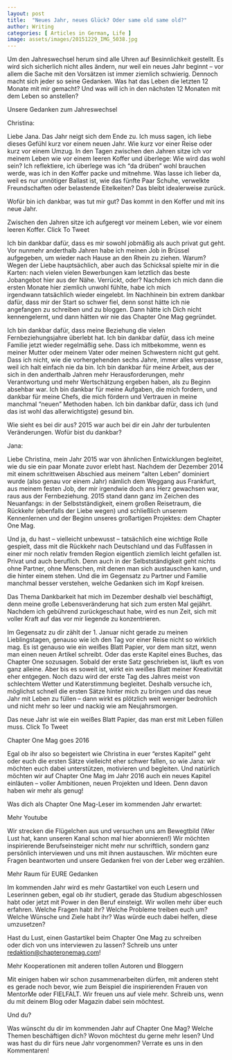 ```yaml
---
layout: post
title:  "Neues Jahr, neues Glück? Oder same old same old?"
author: Writing
categories: [ Articles in German, Life ]
image: assets/images/20151229_IMG_5038.jpg
---
```



Um den Jahreswechsel herum sind alle Uhren auf Besinnlichkeit gestellt. Es wird sich sicherlich nicht alles ändern, nur weil ein neues Jahr beginnt – vor allem die Sache mit den Vorsätzen ist immer ziemlich schwierig. Dennoch macht sich jeder so seine Gedanken. Was hat das Leben die letzten 12 Monate mit mir gemacht? Und was will ich in den nächsten 12 Monaten mit dem Leben so anstellen?

Unsere Gedanken zum Jahreswechsel

Christina:

Liebe Jana. Das Jahr neigt sich dem Ende zu. Ich muss sagen, ich liebe dieses Gefühl kurz vor einem neuen Jahr. Wie kurz vor einer Reise oder kurz vor einem Umzug. In den Tagen zwischen den Jahren sitze ich vor meinem Leben wie vor einem leeren Koffer und überlege: Wie wird das wohl sein? Ich reflektiere, ich überlege was ich “da drüben” wohl brauchen werde, was ich in den Koffer packe und mitnehme. Was lasse ich lieber da, weil es nur unnötiger Ballast ist, wie das fünfte Paar Schuhe, verwelkte Freundschaften oder belastende Eitelkeiten? Das bleibt idealerweise zurück.

Wofür bin ich dankbar, was tut mir gut? Das kommt in den Koffer und mit ins neue Jahr.

Zwischen den Jahren sitze ich aufgeregt vor meinem Leben, wie vor einem leeren Koffer. Click To Tweet

Ich bin dankbar dafür, dass es mir sowohl jobmäßig als auch privat gut geht. Vor nunmehr anderthalb Jahren habe ich meinen Job in Brüssel aufgegeben, um wieder nach Hause an den Rhein zu ziehen. Warum? Wegen der Liebe hauptsächlich, aber auch das Schicksal spielte mir in die Karten: nach vielen vielen Bewerbungen kam letztlich das beste Jobangebot hier aus der Nähe. Verrückt, oder? Nachdem ich mich dann die ersten Monate hier ziemlich unwohl fühlte, habe ich mich irgendwann tatsächlich wieder eingelebt. Im Nachhinein bin extrem dankbar dafür, dass mir der Start so schwer fiel, denn sonst hätte ich nie angefangen zu schreiben und zu bloggen. Dann hätte ich Dich nicht kennengelernt, und dann hätten wir nie das Chapter One Mag gegründet.

Ich bin dankbar dafür, dass meine Beziehung die vielen Fernbeziehungsjahre überlebt hat. Ich bin dankbar dafür, dass ich meine Familie jetzt wieder regelmäßig sehe. Dass ich mitbekomme, wenn es meiner Mutter oder meinem Vater oder meinen Schwestern nicht gut geht. Dass ich nicht, wie die vorhergehenden sechs Jahre, immer alles verpasse, weil ich halt einfach nie da bin. Ich bin dankbar für meine Arbeit, aus der sich in den anderthalb Jahren mehr Herausforderungen, mehr Verantwortung und mehr Wertschätzung ergeben haben, als zu Beginn absehbar war. Ich bin dankbar für meine Aufgaben, die mich fordern, und dankbar für meine Chefs, die mich fördern und Vertrauen in meine manchmal “neuen” Methoden haben. Ich bin dankbar dafür, dass ich (und das ist wohl das allerwichtigste) gesund bin.

Wie sieht es bei dir aus? 2015 war auch bei dir ein Jahr der turbulenten Veränderungen. Wofür bist du dankbar?

Jana:

Liebe Christina, mein Jahr 2015 war von ähnlichen Entwicklungen begleitet, wie du sie ein paar Monate zuvor erlebt hast. Nachdem der Dezember 2014 mit einem schrittweisen Abschied aus meinem “alten Leben” dominiert wurde (also genau vor einem Jahr) nämlich dem Weggang aus Frankfurt, aus meinem festen Job, der mir irgendwie doch ans Herz gewachsen war, raus aus der Fernbeziehung. 2015 stand dann ganz im Zeichen des Neuanfangs: in der Selbstständigkeit, einem großen Reisetraum, die Rückkehr (ebenfalls der Liebe wegen) und schließlich unserem Kennenlernen und der Beginn unseres großartigen Projektes: dem Chapter One Mag.

Und ja, du hast – vielleicht unbewusst – tatsächlich eine wichtige Rolle gespielt, dass mit die Rückkehr nach Deutschland und das Fußfassen in einer mir noch relativ fremden Region eigentlich ziemlich leicht gefallen ist. Privat und auch beruflich. Denn auch in der Selbstständigkeit geht nichts ohne Partner, ohne Menschen, mit denen man sich austauschen kann, und die hinter einem stehen. Und die im Gegensatz zu Partner und Familie manchmal besser verstehen, welche Gedanken sich im Kopf kreisen.

Das Thema Dankbarkeit hat mich im Dezember deshalb viel beschäftigt, denn meine große Lebensveränderung hat sich zum ersten Mal gejährt. Nachdem ich gebührend zurückgeschaut habe, wird es nun Zeit, sich mit voller Kraft auf das vor mir liegende zu konzentrieren.

Im Gegensatz zu dir zählt der 1. Januar nicht gerade zu meinen Lieblingstagen, genauso wie ich den Tag vor einer Reise nicht so wirklich mag. Es ist genauso wie ein weißes Blatt Papier, vor dem man sitzt, wenn man einen neuen Artikel schreibt. Oder das erste Kapitel eines Buches, das Chapter One sozusagen. Sobald der erste Satz geschrieben ist, läuft es von ganz alleine. Aber bis es soweit ist, wirkt ein weißes Blatt meiner Kreativität eher entgegen. Noch dazu wird der erste Tag des Jahres meist von schlechtem Wetter und Katerstimmung begleitet. Deshalb versuche ich, möglichst schnell die ersten Sätze hinter mich zu bringen und das neue Jahr mit Leben zu füllen – dann wirkt es plötzlich weit weniger bedrohlich und nicht mehr so leer und nackig wie am Neujahrsmorgen.

Das neue Jahr ist wie ein weißes Blatt Papier, das man erst mit Leben füllen muss. Click To Tweet

Chapter One Mag goes 2016

Egal ob ihr also so begeistert wie Christina in euer “erstes Kapitel” geht oder euch die ersten Sätze vielleicht eher schwer fallen, so wie Jana: wir möchten euch dabei unterstützen, motivieren und begleiten. Und natürlich möchten wir auf Chapter One Mag im Jahr 2016 auch ein neues Kapitel einläuten – voller Ambitionen, neuen Projekten und Ideen. Denn davon haben wir mehr als genug!

Was dich als Chapter One Mag-Leser im kommenden Jahr erwartet:

Mehr Youtube

Wir strecken die Flügelchen aus und versuchen uns am Bewegtbild (Wer Lust hat, kann unseren Kanal schon mal hier abonnieren!) Wir möchten inspirierende Berufseinsteiger nicht mehr nur schriftlich, sondern ganz persönlich interviewen und uns mit ihnen austauschen. Wir möchten eure Fragen beantworten und unsere Gedanken frei von der Leber weg erzählen.

Mehr Raum für EURE Gedanken

Im kommenden Jahr wird es mehr Gastartikel von euch Lesern und Leserinnen geben, egal ob ihr studiert, gerade das Studium abgeschlossen habt oder jetzt mit Power in den Beruf einsteigt. Wir wollen mehr über euch erfahren. Welche Fragen habt ihr? Welche Probleme treiben euch um? Welche Wünsche und Ziele habt ihr? Was würde euch dabei helfen, diese umzusetzen?

Hast du Lust, einen Gastartikel beim Chapter One Mag zu schreiben oder dich von uns interviewen zu lassen? Schreib uns unter redaktion@chapteronemag.com!

Mehr Kooperationen mit anderen tollen Autoren und Bloggern

Mit einigen haben wir schon zusammenarbeiten dürfen, mit anderen steht es gerade noch bevor, wie zum Beispiel die inspirierenden Frauen von MentorMe oder FIELFALT. Wir freuen uns auf viele mehr. Schreib uns, wenn du mit deinem Blog oder Magazin dabei sein möchtest.

Und du?

Was wünscht du dir im kommenden Jahr auf Chapter One Mag? Welche Themen beschäftigen dich? Wovon möchtest du gerne mehr lesen? Und was hast du dir fürs neue Jahr vorgenommen? Verrate es uns in den Kommentaren!

